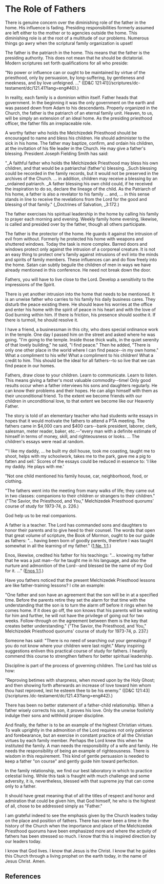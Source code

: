 # The Role of Fathers

There is genuine concern over the diminishing role of the father in the home.
His influence is fading. Presiding responsibilities formerly assumed are left
either to the mother or to agencies outside the home. This diminishing role is
at the root of a multitude of our problems. Numerous things go awry when the
scriptural family organization is upset!

The father is the patriarch in the home. This means that the father is the
presiding authority. This does not mean that he should be dictatorial. Modern
scriptures set forth qualifications for all who preside:

"No power or influence can or ought to be maintained by virtue of the
priesthood, only by persuasion, by long-suffering, by gentleness and meekness,
and by love unfeigned. ..." ([D&amp;C 121:41](/scriptures/dc-
testament/dc/121.41?lang=eng#40).)

In reality, each family is a dominion within itself. Father heads that
government. In the beginning it was the only government on the earth and was
passed down from Adam to his descendants. Properly organized in the Church,
the father is the patriarch of an eternal family unit. Heaven, to us, will be
simply an extension of an ideal home. As the presiding priesthood officer, the
father fills an irreplaceable role.

A worthy father who holds the Melchizedek Priesthood should be encouraged to
name and bless his children. He should administer to the sick in his home. The
father may baptize, confirm, and ordain his children, at the invitation of his
file leader in the Church. He may give a father's blessing. President Joseph
Fielding Smith has said:

"_A faithful father who holds the Melchizedek Priesthood may bless his own
children, and that would be a patriarchal (father's) blessing. _Such blessing
could be recorded in the family records, but it would not be preserved in the
archives of the Church. ... in addition, children may receive a blessing by an
_ordained patriarch. _A father blessing his own child could, if he received
the inspiration to do so, declare the lineage of the child. As the Patriarch
of his home, a father is also a revelator to his family ... and, ... in this sense
stands in line to receive the revelations from the Lord for the good and
blessing of that family." (_Doctrines of Salvation, _3:172.)

The father exercises his spiritual leadership in the home by calling his
family to prayer each morning and evening. Weekly family home evening,
likewise, is called and presided over by the father, though all others
participate.

The father is the protector of the home. He guards it against the intrusion of
evil from without. Formerly he protected his home with weapons and shuttered
windows. Today the task is more complex. Barred doors and windows protect only
against the intrusion of a corporeal creature. It is not an easy thing to
protect one's family against intrusions of evil into the minds and spirits of
family members. These influences can and do flow freely into the home. Satan
can subtly beguile the children of men in ways we have already mentioned in
this conference. He need not break down the door.

Fathers, you will have to live close to the Lord. Develop a sensitivity to the
impressions of the Spirit.

There is yet another intrusion into the home that needs to be mentioned. It is
an unwise father who carries to his family his daily business cares. They
disturb the peace existing there. He should leave his worries at the office
and enter his home with the spirit of peace in his heart and with the love of
God burning within him. If there is friction, his presence should soothe it.
If there is turmoil, he should resolve it.

I have a friend, a businessman in this city, who does special ordinance work
in the temple. One day I passed him on the street and asked where he was
going. "I'm going to the temple. Inside those thick walls, in the quiet
serenity of that lovely building," he said, "I find peace." Then he added,
"There is only one other place in the world where I can find peace--in my own
home." What a compliment to his wife! What a compliment to his children! What
a credit to him. This should be the ideal for all fathers--to so live that we
can find peace in our homes.

Fathers, draw close to your children. Learn to communicate. Learn to listen.
This means giving a father's most valuable commodity--time! Only good results
occur when a father interviews his sons and daughters regularly. He can know
their problems and their hopes. He can align himself with them as their
unconditional friend. To the extent we become friends with our children in
unconditional love, to that extent we become like our Heavenly Father.

The story is told of an elementary teacher who had students write essays in
hopes that it would motivate the fathers to attend a PTA meeting. The fathers
came in $4,000 cars and $400 cars--bank president, laborer, clerk, salesman,
meter reader, baker, etc.--"every man with a definite estimate of himself in
terms of money, skill, and righteousness or looks. ... The children's essays
were read at random.

"'I like my daddy, ... he built my doll house, took me coasting, taught me to
shoot, helps with my schoolwork, takes me to the park, gave me a pig to fatten
and sell.' Scores of the essays could be reduced in essence to: 'I like my
daddy. He plays with me.'

"Not one child mentioned his family house, car, neighborhood, food, or
clothing.

"The fathers went into the meeting from many walks of life; they came out in
two classes: companions to their children or strangers to their children."
("The Savior, the Priesthood, and You," Melchizedek Priesthood quorums' course
of study for 1973-74, p. 226.)

God help us to be real companions.

A father is a teacher. The Lord has commanded sons and daughters to honor
their parents and to give heed to their counsel. The words that open that
great volume of scripture, the Book of Mormon, ought to be our guide as
fathers: "... having been born of goodly parents, therefore I was taught
somewhat in all the learning of my father." ([1 Ne.
1:1](/scriptures/bofm/1-ne/1.1?lang=eng#0).)

Enos, likewise, credited his father for his teachings: "... knowing my father
that he was a just man--for he taught me in his language, and also the nurture
and admonition of the Lord--and blessed be the name of my God for it. ..."
([Enos 1:1](/scriptures/bofm/enos/1.1?lang=eng#0).)

Have you fathers noticed that the present Melchizedek Priesthood lessons are
like father-training lessons? I cite an example:

"One father and son have an agreement that the son will be in at a specified
time. Before the parents retire they set the alarm for that time with the
understanding that the son is to turn the alarm off before it rings when he
comes home. If it does go off, the son knows that his parents will be waiting
for him and further, he will not have the privilege of going out for two
weeks. Follow-through on the agreement between them is the key that creates
better understanding." ("The Savior, the Priesthood, and You," Melchizedek
Priesthood quorums' course of study for 1973-74, p. 237.)

Someone has said: "There is no need of searching out your genealogy if you do
not know where your children were last night." Many inspiring suggestions
enliven this practical course of study for fathers. I heartily commend this
course to strengthen fathers for better spiritual leadership.

Discipline is part of the process of governing children. The Lord has told us
how:

"Reproving betimes with sharpness, when moved upon by the Holy Ghost; and then
showing forth afterwards an increase of love toward him whom thou hast
reproved, lest he esteem thee to be his enemy." ([D&amp;C 121:43](/scriptures
/dc-testament/dc/121.43?lang=eng#42).)

There has been no better statement of a father-child relationship. When a
father wisely corrects his son, it proves his love. Only the unwise foolishly
indulge their sons and withhold proper discipline.

And finally, the father is to be an example of the highest Christian virtues.
To walk uprightly in the admonition of the Lord requires not only patience and
forebearance, but an exercise in constant practice of all the Christian
virtues by each family member. Perhaps the Lord knew this when he instituted
the family. A man needs the responsibility of a wife and family. He needs the
responsibility of being an example of righteousness. There is wisdom in this
requirement. This kind of gentle persuasion is needed to keep a father "on
course" and gently guide him toward perfection.

In the family relationship, we find our best laboratory in which to practice
celestial living. While this task is fraught with much challenge and some
adversity, it is, nevertheless, blessed with that supreme joy that can come
only to a father.

It should have great meaning that of all the titles of respect and honor and
admiration that could be given him, that God himself, he who is the highest of
all, chose to be addressed simply as "Father."

I am grateful indeed to see the emphasis given by the Church leaders today on
the place and position of fathers. There has never been a time in the history
of the Church when the importance and place of the Melchizedek Priesthood
quorums have been emphasized more and where the activity of fathers has been
stressed so much. I know that this is inspired direction by our leaders today.

I know that God lives. I know that Jesus is the Christ. I know that he guides
this Church through a living prophet on the earth today, in the name of Jesus
Christ. Amen.

## References

